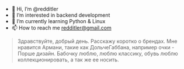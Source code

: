 - 👋 Hi, I’m @redditler
- 👀 I’m interested in backend development
- 🌱 I’m currently learning Python & Linux
- 📫 How to reach me redditler@gmail.com

> Здравствуйте, добрый день.
> Расскажу коротко о брендах. Мне нравится Армани, такие как ДольчеГаббана, например очки - Порше дизайн. 
> Бабочку люблю, люблю классику, обувь люблю коллекционировать, а так же ее носить.
<!---
redditler/redditler is a ✨ special ✨ repository because its `README.md` (this file) appears on your GitHub profile.
You can click the Preview link to take a look at your changes.
--->
